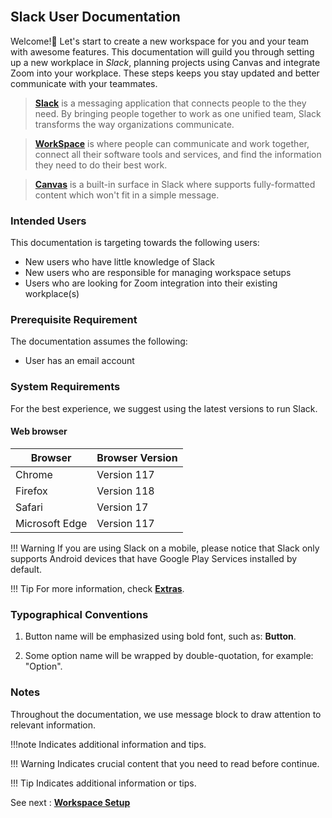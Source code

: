 <br>

## Slack User Documentation

Welcome!👋 Let's start to create a new workspace for you and your team with awesome features. This documentation will guild you through setting up a new workplace in *Slack*, planning projects using Canvas and integrate Zoom into your workplace. These steps keeps you stay updated and better communicate with your teammates.  
> **[Slack](https://slack.com/help/articles/115004071768-What-is-Slack-)** is a messaging application that connects people to the they need. By bringing people together to work as one unified team, Slack transforms the way organizations communicate.  

> **[WorkSpace](https://slack.com/help/articles/212675257-Join-a-Slack-workspace)**  is where people can communicate and work together, connect all their software tools and services, and find the information they need to do their best work.

> **[Canvas](https://slack.com/help/articles/203950418-Use-a-canvas-in-Slack)** is a built-in surface in Slack where supports fully-formatted content which won't fit in a simple message. 


### Intended Users

This documentation is targeting towards the following users:

* New users who have little knowledge of Slack
* New users who are responsible for managing workspace setups
* Users who are looking for Zoom integration into their existing workplace(s)

### Prerequisite Requirement

The documentation assumes the following:

* User has an email account  

### System Requirements
For the best experience, we suggest using the latest versions to run Slack.  

#### Web browser
| Browser         | Browser Version |
|-----------------|-----------------|
| Chrome          | Version 117     |
| Firefox         | Version 118     |
| Safari          | Version 17      |
| Microsoft Edge  | Version 117     |


!!! Warning
    If you are using Slack on a mobile, please notice that Slack only supports Android devices that have Google Play Services installed by default. 

!!! Tip
    For more information, check [**Extras**](https://slack.com/help/articles/115002037526-System-requirements-for-using-Slack).  


### Typographical Conventions 

1. Button name will be emphasized using bold font, such as: **Button**.

2. Some option name will be wrapped by double-quotation, for example: "Option".


### Notes 
Throughout the documentation, we use message block to draw attention to relevant information.  

!!!note
    Indicates additional information and tips.  

!!! Warning
    Indicates crucial content that you need to read before continue. 

!!! Tip
    Indicates additional information or tips. 
<br>


See next : **[Workspace Setup](workspace_setup.md)**
